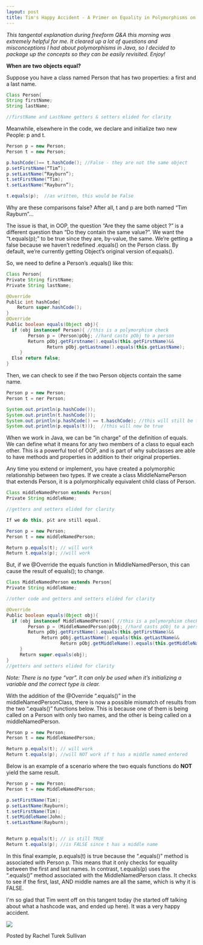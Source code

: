 ```yaml
---
layout: post
title: Tim's Happy Accident - A Primer on Equality in Polymorphisms on Parent and Child Classes
---
```


*This tangental explanation during freeform Q&A this morning was extremely helpful for me. It cleared up a lot of questions and misconceptions I had about polymorphisms in Java, so I decided to package up the concepts so they can be easily revisited. Enjoy!*

**When are two objects equal?**

Suppose you have a class named Person that has two properties: a first and a last name.

```java
Class Person{
String firstName;
String lastName;

//firstName and LastName getters & setters elided for clarity
```
Meanwhile, elsewhere in the code, we declare and initialize two new People: p and t.  

```java
Person p = new Person;
Person t = new Person;

p.hashCode()== t.hashCode(); //False - they are not the same object 
p.setFirstName(“Tim”);
p.setLastName(“Rayburn”);
t.setFirstName(“Tim);
t.setLastName(“Rayburn”);

t.equals(p);  //as written, this would be False
```
Why are these comparisons false?
After all, t and p are both named “Tim Rayburn”...

The issue is that, in OOP, the question “Are they the same object ?” is a different question than “Do they contain the same value?”. We want the “t.equals(p);” to be true since they are, by-value, the same. We’re getting a false because we haven’t redefined .equals() on the Person class. By default, we’re currently getting Object’s original version of.equals(). 

So, we need to define a Person’s .equals() like this:

```java
Class Person{
Private String firstName;
Private String lastName;

@Override
Public int hashCode{
    Return super.hashCode();
}
@Override
Public boolean equals(Object obj){
  if (obj instanceof Person){ //this is a polymorphism check
        Person p = (Person)pObj; //hard casts pObj to a person
        Return pObj.getFirstname().equals(this.getFirstName)&&
               Return pObj.getLastname().equals(this.getLastName);
     }
  Else return false;
}
```

Then, we can check to see if the two Person objects contain the same name.

```java
Person p = new Person;
Person t = ner Person;

System.out.println(p.hashCode());  
System.out.println(t.hashCode());
System.out.println(p.hashCode() == t.haschCode); //this will still be false
System.out.println(p.equals(t)));  //this will now be true
```

When we work in Java, we can be “in charge” of the definition of equals. We can define what it means for any two members of a class to equal each other. This is a powerful tool of OOP, and is part of why subclasses are able to have methods and properties in addition to their original properties.

Any time you extend or implement, you have created a polymorphic relationship between two types. If we create a class MiddleNamePerson that extends Person, it is a polymorphically equivalent child class of Person.

```java
Class middleNamedPerson extends Person{
Private String middleName;

//getters and setters elided for clarity

If we do this, p&t are still equal.

Person p = new Person;
Person t = new middleNamedPerson;

Return p.equals(t); // will work
Return t.equals(p); //will work
```


But, if we @Override the equals function in MiddleNamedPerson, this can cause the result of equals(); to change.

```java
Class MiddleNamedPerson extends Person{
Private String middleName;

//other code and getters and setters elided for clarity

@Override
Public boolean equals(Object obj){
  if (obj instanceof MiddleNamedPerson){ //this is a polymorphism check
        Person p = (MiddleNamedPerson)pObj; //hard casts pObj to a person
        Return pObj.getFirstName().equals(this.getFirstName)&&
             Return pObj.getLastName().equals(this.getLastName&&
                    Return pObj.getMiddleName().equals(this.getMiddleName);
     }
     Return super.equals(obj);
}
//getters and setters elided for clarity
```


*Note: There is no type “var”. It can only be used when it’s initializing a variable and the correct type is clear.*

With the addition of the @Override “.equals()” in the middleNamedPersonClass, there is now a possible mismatch of results from the two “.equals()” functions below. This is because one of them is being called on a Person with only two names, and the other is being called on a middleNamedPerson.

```java
Person p = new Person;
Person t = new MiddleNamedPerson;

Return p.equals(t); // will work
Return t.equals(p); //will NOT work if t has a middle named entered
```


Below is an example of a scenario where the two equals functions do **NOT** yield the same result. 

```java
Person p = new Person;
Person t = new MiddleNamedPerson;

p.setFirstName(Tim);
p.setLastName(Rayburn);
t.setFirstName(Tim);
t.setMiddleName(John);
t.setLastName(Rayburn);


Return p.equals(t); // is still TRUE
Return t.equals(p); //is FALSE since t has a middle name
```

In this final example, p.equals(t) is true because the “.equals()” method is associated with Person p. This means that it only checks for equality between the first and last names. In contrast, t.equals(p) uses the “.equals()” method associated with the MiddleNamedPerson class. It checks to see if the first, last, AND middle names are all the same, which is why it is FALSE.

I'm so glad that Tim went off on this tangent today (he started off talking about what a hashcode was, and ended up here).  It was a very happy accident.

![](http://www.quickmeme.com/img/35/35b1ea54c14c130724fe26fe4bfe40a2e4dabad565a472e30fabddd7f7097b46.jpg)

Posted by Rachel Turek Sullivan
